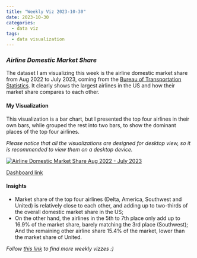 ```yaml
---
title: "Weekly Viz 2023-10-30"
date: 2023-10-30
categories:
  - data viz
tags:
  - data visualization
---
```


### *Airline Domestic Market Share*

The dataset I am visualizing this week is the airline domestic market share from Aug 2022 to July 2023, coming from the [Bureau of Transportation Statistics](https://www.transtats.bts.gov/). It clearly shows the largest airlines in the US and how their market share compares to each other.  

#### My Visualization

This visualization is a bar chart, but I presented the top four airlines in their own bars, while grouped the rest into two bars, to show the dominant places of the top four airlines.  

*Please notice that all the visualizations are designed for desktop view, so it is recommended to view them on a desktop device.*  

<div class='tableauPlaceholder' id='viz1698725188035' style='position: relative'>
  <noscript><a href='#'>
    <img alt='Airline Domestic Market Share Aug 2022 - July 2023 ' src='https:&#47;&#47;public.tableau.com&#47;static&#47;images&#47;20&#47;20231030AirlineDomesticMarketShareAug2022-July2023&#47;AirlineDomesticMarketShareAug2022-July2023&#47;1_rss.png' style='border: none' />
  </a></noscript>
  <object class='tableauViz'  style='display:none;'>
    <param name='host_url' value='https%3A%2F%2Fpublic.tableau.com%2F' />
    <param name='embed_code_version' value='3' />
    <param name='site_root' value='' />
    <param name='name' value='20231030AirlineDomesticMarketShareAug2022-July2023&#47;AirlineDomesticMarketShareAug2022-July2023' />
    <param name='tabs' value='no' />
    <param name='toolbar' value='yes' />
    <param name='static_image' value='https:&#47;&#47;public.tableau.com&#47;static&#47;images&#47;20&#47;20231030AirlineDomesticMarketShareAug2022-July2023&#47;AirlineDomesticMarketShareAug2022-July2023&#47;1.png' />
    <param name='animate_transition' value='yes' />
    <param name='display_static_image' value='yes' />
    <param name='display_spinner' value='yes' />
    <param name='display_overlay' value='yes' />
    <param name='display_count' value='yes' />
    <param name='language' value='en-US' />
    <param name='filter' value='publish=yes' />
  </object></div>          
  <script type='text/javascript'>        
    var divElement = document.getElementById('viz1698725188035');    
    var vizElement = divElement.getElementsByTagName('object')[0];       
    if ( divElement.offsetWidth > 800 ) { vizElement.style.width='800px';vizElement.style.height='627px';} else if ( divElement.offsetWidth > 500 ) { vizElement.style.width='800px';vizElement.style.height='627px';} else { vizElement.style.width='100%';vizElement.style.height='727px';}          
    var scriptElement = document.createElement('script');       
    scriptElement.src = 'https://public.tableau.com/javascripts/api/viz_v1.js';         
    vizElement.parentNode.insertBefore(scriptElement, vizElement);             
  </script>  

[Dashboard link](https://public.tableau.com/views/20231030AirlineDomesticMarketShareAug2022-July2023/AirlineDomesticMarketShareAug2022-July2023?:language=en-US&publish=yes&:display_count=n&:origin=viz_share_link)
  
#### Insights
* Market share of the top four airlines (Delta, America, Southwest and United) is relatively close to each other, and adding up to two-thirds of the overall domestic market share in the US;
* On the other hand, the airlines in the 5th to 7th place only add up to 16.9% of the market share, barely matching the 3rd place (Southwest); And the remaining other airline share 15.4% of the market, lower than the market share of United.  
   
*Follow [this link](https://yudong-94.github.io/personal-website/project/WeeklyViz2023/) to find more weekly vizzes :)*
